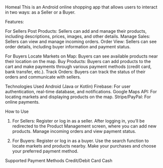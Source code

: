 Homeal
This is an Android online shopping app that allows users to interact in two ways: as a Seller or a Buyer.

Features:

For Sellers
Post Products: Sellers can add and manage their products, including descriptions, prices, images, and other details.
Manage Sales: Sellers can view and manage incoming orders.
Order View: Sellers can see order details, including buyer information and payment status.

For Buyers
Locate Markets on Map: Buyers can see available products near their location on the map.
Buy Products: Buyers can add products to the cart and make payments through various payment methods (credit card, bank transfer, etc.).
Track Orders: Buyers can track the status of their orders and communicate with sellers.

Technologies Used
Android (Java or Kotlin)
Firebase: For user authentication, real-time database, and notifications.
Google Maps API: For locating markets and displaying products on the map.
Stripe/PayPal: For online payments.

How to Use

1. For Sellers:
Register or log in as a seller.
After logging in, you’ll be redirected to the Product Management screen, where you can add new products.
Manage incoming orders and view payment status.

3. For Buyers:
Register or log in as a buyer.
Use the search function to locate markets and products nearby.
Make your purchases and choose your preferred payment method.

Supported Payment Methods
Credit/Debit Card
Cash

